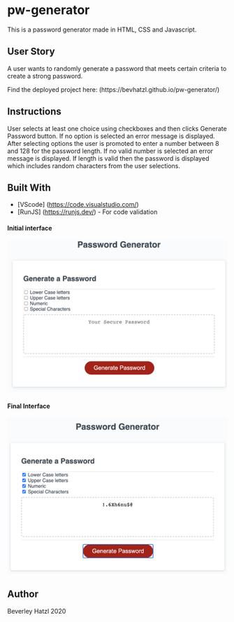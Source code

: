 # pw-generator
This is a password generator made in HTML, CSS and Javascript.

## User Story
<p>A user wants to randomly generate a password that meets certain criteria to create a strong password.<p>
<p>Find the deployed project here: (https://bevhatzl.github.io/pw-generator/)</p>

## Instructions
<p>User selects at least one choice using checkboxes and then clicks Generate Password button. If no option is selected an error message is displayed. After selecting options the user is promoted to enter a number between 8 and 128 for the password length. If no valid number is selected an error message is displayed. If length is valid then the password is displayed which includes random characters from the user selections.</p>

## Built With

* [VScode] (https://code.visualstudio.com/) 
* [RunJS] (https://runjs.dev/) - For code validation

#### Initial interface

![Screenshot of initial page of password generator](/Pw-Gen-Sshot.png)

#### Final Interface

![Screenshot after password is generated](/end-result.png)

## Author
Beverley Hatzl 2020